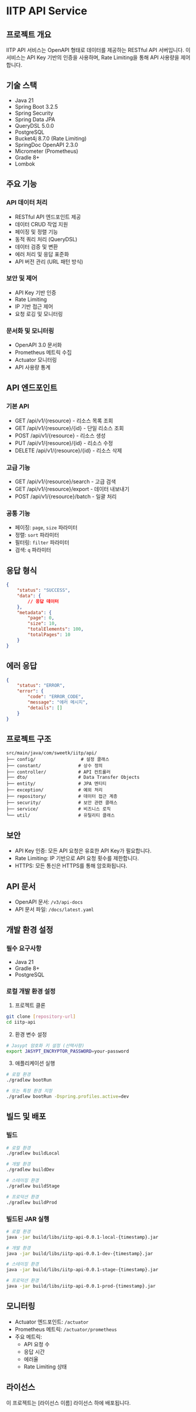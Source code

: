 # IITP API Service

## 프로젝트 개요
IITP API 서비스는 OpenAPI 형태로 데이터를 제공하는 RESTful API 서버입니다. 이 서비스는 API Key 기반의 인증을 사용하며, Rate Limiting을 통해 API 사용량을 제어합니다.

## 기술 스택
- Java 21
- Spring Boot 3.2.5
- Spring Security
- Spring Data JPA
- QueryDSL 5.0.0
- PostgreSQL
- Bucket4j 8.7.0 (Rate Limiting)
- SpringDoc OpenAPI 2.3.0
- Micrometer (Prometheus)
- Gradle 8+
- Lombok

## 주요 기능

### API 데이터 처리
- RESTful API 엔드포인트 제공
- 데이터 CRUD 작업 지원
- 페이징 및 정렬 기능
- 동적 쿼리 처리 (QueryDSL)
- 데이터 검증 및 변환
- 에러 처리 및 응답 표준화
- API 버전 관리 (URL 패턴 방식)

### 보안 및 제어
- API Key 기반 인증
- Rate Limiting
- IP 기반 접근 제어
- 요청 로깅 및 모니터링

### 문서화 및 모니터링
- OpenAPI 3.0 문서화
- Prometheus 메트릭 수집
- Actuator 모니터링
- API 사용량 통계

## API 엔드포인트

### 기본 API
- GET /api/v1/{resource} - 리소스 목록 조회
- GET /api/v1/{resource}/{id} - 단일 리소스 조회
- POST /api/v1/{resource} - 리소스 생성
- PUT /api/v1/{resource}/{id} - 리소스 수정
- DELETE /api/v1/{resource}/{id} - 리소스 삭제

### 고급 기능
- GET /api/v1/{resource}/search - 고급 검색
- GET /api/v1/{resource}/export - 데이터 내보내기
- POST /api/v1/{resource}/batch - 일괄 처리

### 공통 기능
- 페이징: `page`, `size` 파라미터
- 정렬: `sort` 파라미터
- 필터링: `filter` 파라미터
- 검색: `q` 파라미터

## 응답 형식
```json
{
    "status": "SUCCESS",
    "data": {
        // 응답 데이터
    },
    "metadata": {
        "page": 0,
        "size": 10,
        "totalElements": 100,
        "totalPages": 10
    }
}
```

## 에러 응답
```json
{
    "status": "ERROR",
    "error": {
        "code": "ERROR_CODE",
        "message": "에러 메시지",
        "details": []
    }
}
```

## 프로젝트 구조
```
src/main/java/com/sweetk/iitp/api/
├── config/                 # 설정 클래스
├── constant/              # 상수 정의
├── controller/            # API 컨트롤러
├── dto/                   # Data Transfer Objects
├── entity/                # JPA 엔티티
├── exception/             # 예외 처리
├── repository/            # 데이터 접근 계층
├── security/              # 보안 관련 클래스
├── service/               # 비즈니스 로직
└── util/                  # 유틸리티 클래스
```

## 보안
- API Key 인증: 모든 API 요청은 유효한 API Key가 필요합니다.
- Rate Limiting: IP 기반으로 API 요청 횟수를 제한합니다.
- HTTPS: 모든 통신은 HTTPS를 통해 암호화됩니다.

## API 문서
- OpenAPI 문서: `/v3/api-docs`
- API 문서 파일: `/docs/latest.yaml`

## 개발 환경 설정

### 필수 요구사항
- Java 21
- Gradle 8+
- PostgreSQL

### 로컬 개발 환경 설정
1. 프로젝트 클론
```bash
git clone [repository-url]
cd iitp-api
```

2. 환경 변수 설정
```bash
# Jasypt 암호화 키 설정 (선택사항)
export JASYPT_ENCRYPTOR_PASSWORD=your-password
```

3. 애플리케이션 실행
```bash
# 로컬 환경
./gradlew bootRun

# 또는 특정 환경 지정
./gradlew bootRun -Dspring.profiles.active=dev
```

## 빌드 및 배포

### 빌드
```bash
# 로컬 환경
./gradlew buildLocal

# 개발 환경
./gradlew buildDev

# 스테이징 환경
./gradlew buildStage

# 프로덕션 환경
./gradlew buildProd
```

### 빌드된 JAR 실행
```bash
# 로컬 환경
java -jar build/libs/iitp-api-0.0.1-local-{timestamp}.jar

# 개발 환경
java -jar build/libs/iitp-api-0.0.1-dev-{timestamp}.jar

# 스테이징 환경
java -jar build/libs/iitp-api-0.0.1-stage-{timestamp}.jar

# 프로덕션 환경
java -jar build/libs/iitp-api-0.0.1-prod-{timestamp}.jar
```

## 모니터링
- Actuator 엔드포인트: `/actuator`
- Prometheus 메트릭: `/actuator/prometheus`
- 주요 메트릭:
  - API 요청 수
  - 응답 시간
  - 에러율
  - Rate Limiting 상태

## 라이선스
이 프로젝트는 [라이선스 이름] 라이선스 하에 배포됩니다. 